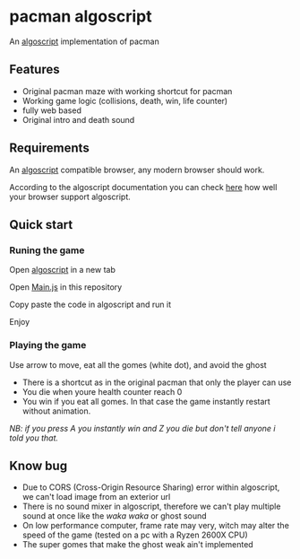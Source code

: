 # pacman algoscript
An [algoscript](http://www.algoscript.info/) implementation of pacman

## Features
* Original pacman maze with working shortcut for pacman
* Working game logic (collisions, death, win, life counter)
* fully web based
* Original intro and death sound

## Requirements
An [algoscript](http://www.algoscript.info/) compatible browser, any modern browser should work.

According to the algoscript documentation you can check [here](http://html5test.com/) how well your browser support algoscript.

## Quick start
### Runing the game
Open [algoscript](http://www.algoscript.info/) in a new tab

Open [Main.js](https://github.com/happy44300/pac-man-algoscript-clone/blob/master/Main.js) in this repository

Copy paste the code in algoscript and run it

Enjoy
### Playing the game

Use arrow to move, eat all the gomes (white dot), and avoid the ghost

* There is a shortcut as in the original pacman that only the player can use
* You die when youre health counter reach 0
* You win if you eat all gomes. In that case the game instantly restart without animation.

*NB: if you press A you instantly win and Z you die but don't tell anyone i told you that.*

## Know bug
* Due to CORS (Cross-Origin Resource Sharing) error within algoscript, we can't load image from an exterior url
* There is no sound mixer in algoscript, therefore we can't play multiple sound at once like the *waka waka* or ghost sound
* On low performance computer, frame rate may very, witch may alter the speed of the game (tested on a pc with a Ryzen 2600X CPU)
* The super gomes that make the ghost weak ain't implemented
